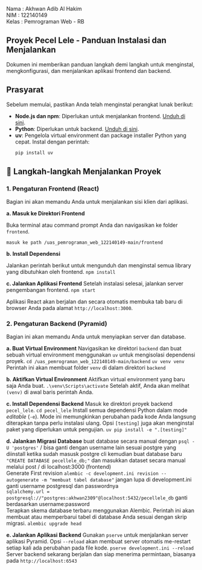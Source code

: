 Nama : Akhwan Adib Al Hakim  
NIM : 122140149  
Kelas : Pemrograman Web - RB  

## Proyek Pecel Lele - Panduan Instalasi dan Menjalankan

Dokumen ini memberikan panduan langkah demi langkah untuk menginstal, mengkonfigurasi, dan menjalankan aplikasi frontend dan backend.

## Prasyarat

Sebelum memulai, pastikan Anda telah menginstal perangkat lunak berikut:

* **Node.js dan npm**: Diperlukan untuk menjalankan frontend. [Unduh di sini](https://nodejs.org/).
* **Python**: Diperlukan untuk backend. [Unduh di sini](https://www.python.org/).
* **uv**: Pengelola virtual environment dan package installer Python yang cepat. Instal dengan perintah:
    ```sh
    pip install uv
    ```

## 🚀 Langkah-langkah Menjalankan Proyek

### 1. Pengaturan Frontend (React)

Bagian ini akan memandu Anda untuk menjalankan sisi klien dari aplikasi.

**a. Masuk ke Direktori Frontend**

Buka terminal atau command prompt Anda dan navigasikan ke folder `frontend`.

`` masuk ke path /uas_pemrograman_web_122140149-main/frontend ``

**b. Install Dependensi**

Jalankan perintah berikut untuk mengunduh dan menginstal semua library yang dibutuhkan oleh frontend.
`` npm install ``

**c. Jalankan Aplikasi Frontend**
Setelah instalasi selesai, jalankan server pengembangan frontend.
``npm start``

Aplikasi React akan berjalan dan secara otomatis membuka tab baru di browser Anda pada alamat `http://localhost:3000`.

### 2. Pengaturan Backend (Pyramid)

Bagian ini akan memandu Anda untuk menyiapkan server dan database.

**a. Buat Virtual Environment**
Navigasikan ke direktori `backend` dan buat sebuah virtual environment menggunakan `uv` untuk mengisolasi dependensi proyek.
``cd /uas_pemrograman_web_122140149-main/backend`` 
``uv venv venv`` Perintah ini akan membuat folder `venv` di dalam direktori `backend`

**b. Aktifkan Virtual Environment**
Aktifkan virtual environment yang baru saja Anda buat.
``.\venv\Scripts\activate``
Setelah aktif, Anda akan melihat `(venv)` di awal baris perintah Anda.

**c. Install Dependensi Backend**
Masuk ke direktori proyek backend `pecel_lele`.
``cd pecel_lele``
Install semua dependensi Python dalam mode _editable_ (`-e`). Mode ini memungkinkan perubahan pada kode Anda langsung diterapkan tanpa perlu instalasi ulang. Opsi `[testing]` juga akan menginstal paket yang diperlukan untuk pengujian.
``uv pip install -e ".[testing]"``

**d. Jalankan Migrasi Database**
buat database secara manual dengan ``psql -U 'postgres'`` / bisa ganti dengan username lain sesuai postgre yang diinstall
ketika sudah masusk postgre cli kemudian buat database baru ``"CREATE DATABASE pecellele_db;"`` dan masukkan dataset secara manual melalui post / di localhost:3000 (frontend)  
Generate First revision 
``alembic -c development.ini revision --autogenerate -m "membuat tabel database"``  jangan lupa di development.ini ganti username postgresql dan passwordnya  
``sqlalchemy.url = postgresql://"postgres:akhwan2309"@localhost:5432/pecellele_db`` ganti berdasarkan username:password  
Terapkan skema database terbaru menggunakan Alembic. Perintah ini akan membuat atau memperbarui tabel di database Anda sesuai dengan skrip migrasi.
``alembic upgrade head``

**e. Jalankan Aplikasi Backend**
Gunakan `pserve` untuk menjalankan server aplikasi Pyramid. Opsi `--reload` akan membuat server otomatis me-restart setiap kali ada perubahan pada file kode.
``pserve development.ini --reload``
Server backend sekarang berjalan dan siap menerima permintaan, biasanya pada `http://localhost:6543`
